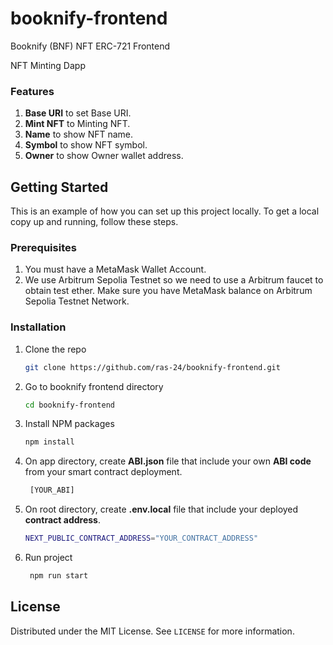 # booknify-frontend
Booknify (BNF) NFT ERC-721 Frontend

NFT Minting Dapp

### Features
1. **Base URI** to set Base URI.
2. **Mint NFT** to Minting NFT.
3. **Name** to show NFT name.
4. **Symbol** to show NFT symbol.
5. **Owner** to show Owner wallet address.

## Getting Started
This is an example of how you can set up this project locally. To get a local copy up and running, follow these steps.

### Prerequisites
1. You must have a MetaMask Wallet Account.
2. We use Arbitrum Sepolia Testnet so we need to use a Arbitrum faucet to obtain test ether.
Make sure you have MetaMask balance on Arbitrum Sepolia Testnet Network.

### Installation
1. Clone the repo
   ```sh
   git clone https://github.com/ras-24/booknify-frontend.git
   ```
2. Go to booknify frontend directory
   ```sh
   cd booknify-frontend
   ```
3. Install NPM packages
   ```sh
   npm install
   ```
4. On app directory, create **ABI.json** file that include your own **ABI code** from your smart contract deployment.
   ```sh
    [YOUR_ABI]
   ```
5. On root directory, create **.env.local** file that include your deployed **contract address**.
   ```sh
   NEXT_PUBLIC_CONTRACT_ADDRESS="YOUR_CONTRACT_ADDRESS"
   ```
6. Run project
   ```sh
    npm run start
   ```

## License

Distributed under the MIT License. See `LICENSE` for more information.
